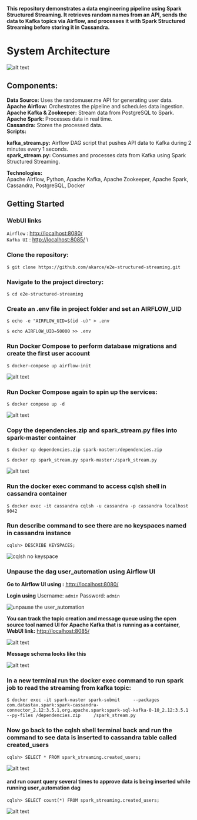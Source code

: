 
**This repository demonstrates a data engineering pipeline using Spark Structured Streaming. It retrieves random names from an API, sends the data to Kafka topics via Airflow, and processes it with Spark Structured Streaming before storing it in Cassandra.**

# System Architecture

![alt text](img/architecture.jpg)

## Components:

**Data Source:** Uses the randomuser.me API for generating user data. \
**Apache Airflow:** Orchestrates the pipeline and schedules data ingestion. \
**Apache Kafka & Zookeeper:** Stream data from PostgreSQL to Spark. \
**Apache Spark:** Processes data in real time. \
**Cassandra:** Stores the processed data. \
**Scripts:**

**kafka_stream.py:** Airflow DAG script that pushes API data to Kafka during 2 minutes every 1 seconds. \
**spark_stream.py:** Consumes and processes data from Kafka using Spark Structured Streaming. 

**Technologies:** \
Apache Airflow, Python, Apache Kafka, Apache Zookeeper, Apache Spark, Cassandra, PostgreSQL, Docker 

## Getting Started

### WebUI links

`Airflow`  : <http://localhost:8080/> \
`Kafka UI` : <http://localhost:8085/> \

### Clone the repository:

`$ git clone https://github.com/akarce/e2e-structured-streaming.git`

### Navigate to the project directory:

`$ cd e2e-structured-streaming`

### Create an .env file in project folder and set an AIRFLOW_UID

`$ echo -e "AIRFLOW_UID=$(id -u)" > .env`

`$ echo AIRFLOW_UID=50000 >> .env`


### Run Docker Compose to perform database migrations and create the first user account

`$ docker-compose up airflow-init`

![alt text](img/airflow-init.png)


### Run Docker Compose again to spin up the services:

`$ docker compose up -d`

![alt text](img/compose-up-d.png)


### Copy the dependencies.zip and spark_stream.py files into spark-master container

`$ docker cp dependencies.zip spark-master:/dependencies.zip`

`$ docker cp spark_stream.py spark-master:/spark_stream.py`

![alt text](img/docker-cp.png)

### Run the docker exec command to access cqlsh shell in cassandra container 

`$ docker exec -it cassandra cqlsh -u cassandra -p cassandra localhost 9042`

### Run describe command to see there are no keyspaces named in cassandra instance

`cqlsh> DESCRIBE KEYSPACES;`

![cqlsh no keyspace](img/cqlsh_no_keyspace.png)

### Unpause the dag user_automation using Airflow UI

**Go to Airflow UI using :** <http://localhost:8080/>

**Login using** Username: `admin` Password: `admin`

![unpause the user_automation](img/unpause_user_automation.png)

**You can track the topic creation and message queue using the open source tool named UI for Apache Kafka that is running as a container, WebUI link:**  <http://localhost:8085/>

![alt text](img/kafkaui.png)

**Message schema looks like this**

![alt text](img/kafkaui-message.png)

### In a new terminal run the docker exec command to run spark job to read the streaming from kafka topic:

`$ docker exec -it spark-master spark-submit     --packages com.datastax.spark:spark-cassandra-connector_2.12:3.5.1,org.apache.spark:spark-sql-kafka-0-10_2.12:3.5.1     --py-files /dependencies.zip     /spark_stream.py`


### Now go back to the cqlsh shell terminal back and run the command to see data is inserted to cassandra table called created_users

`cqlsh> SELECT * FROM spark_streaming.created_users;`

![alt text](img/created_users.png)

#### and run count query several times to approve data is being inserted while running user_automation dag

`cqlsh> SELECT count(*) FROM spark_streaming.created_users;`

![alt text](img/count-created-users.png)
